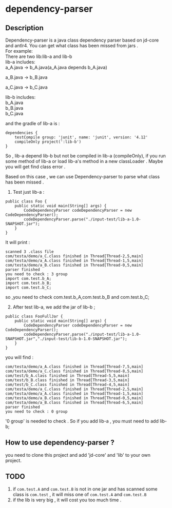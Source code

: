 # dependency-parser

## Description
Dependency-parser is a java class dependency parser based on jd-core and antlr4.
You can get what class has been missed from jars .  
For example:  
There are two lib:lib-a and lib-b  
lib-a includes:  
a_A.java  -> b_A.java(a_A.java depends b_A.java) 

a_B.java  -> b_B.java  

a_C.java  -> b_C.java 

lib-b includes:  
b_A.java  
b_B.java  
b_C.java  

and the gradle of lib-a is :
```
dependencies {
    testCompile group: 'junit', name: 'junit', version: '4.12'
    compileOnly project(':lib-b')
}

```
So , lib-a depend lib-b but not be compiled in lib-a (compileOnly), if you run
some method of lib-a or load lib-a's method in a new classLoader . Maybe you will get find class error .  

Based on this case , we can use Dependency-parser to parse what class has been missed .

1. Test just lib-a :
```
public class Foo {
    public static void main(String[] args) {
        CodeDependencyParser codeDependencyParser = new CodeDependencyParser();
        codeDependencyParser.parse("./input-test/lib-a-1.0-SNAPSHOT.jar");
    }
}
```
It will print :
```
scanned 3 .class file
com/testa/demo/a_C.class finished in Thread[Thread-2,5,main]
com/testa/demo/a_A.class finished in Thread[Thread-1,5,main]
com/testa/demo/a_B.class finished in Thread[Thread-0,5,main]
parser finished
you need to check : 3 group
import com.test.b_A;
import com.test.b_B;
import com.test.b_C;
```
so ,you need to check com.test.b_A,com.test.b_B and com.test.b_C;

2. After test lib-a, we add the jar of lib-b ;
```
public class FooFullJar {
    public static void main(String[] args) {
        CodeDependencyParser codeDependencyParser = new CodeDependencyParser();
        codeDependencyParser.parse("./input-test/lib-a-1.0-SNAPSHOT.jar","./input-test/lib-b-1.0-SNAPSHOT.jar");
    }
}
```
you will find :

```
com/testa/demo/a_A.class finished in Thread[Thread-7,5,main]
com/testa/demo/a_C.class finished in Thread[Thread-8,5,main]
com/test/b_A.class finished in Thread[Thread-5,5,main]
com/test/b_B.class finished in Thread[Thread-3,5,main]
com/test/b_C.class finished in Thread[Thread-4,5,main]
com/testa/demo/a_C.class finished in Thread[Thread-2,5,main]
com/testa/demo/a_A.class finished in Thread[Thread-1,5,main]
com/testa/demo/a_B.class finished in Thread[Thread-0,5,main]
com/testa/demo/a_B.class finished in Thread[Thread-6,5,main]
parser finished
you need to check : 0 group
```
'0 group' is needed to check . So if you add lib-a , you must need to add lib-b;



## How to use dependency-parser ?
you need to clone this project and add 'jd-core' and 'lib' to your own project.

## TODO
1. if ```com.test.A``` and ```com.test.B``` is not in one jar and has scanned 
some class is ```com.test``` , it will miss one of ```com.test.A``` and ```com.test.B```
2. if the lib is very big , it will cost you too much time .
